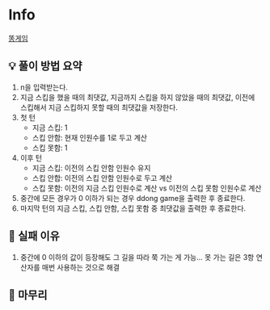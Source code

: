 # Info
[똥게임](https://boj.kr/23815)

## 💡 풀이 방법 요약
1. n을 입력받는다.
2. 지금 스킵을 했을 때의 최댓값, 지금까지 스킵을 하지 않았을 때의 최댓값, 이전에 스킵해서 지금 스킵하지 못할 때의 최댓값을 저장한다.
3. 첫 턴
   - 지금 스킵: 1
   - 스킵 안함: 현재 인원수를 1로 두고 계산
   - 스킵 못함: 1
4. 이후 턴
   - 지금 스킵: 이전의 스킵 안함 인원수 유지
   - 스킵 안합: 이전의 스킵 안함 인원수로 두고 계산
   - 스킵 못함: 이전의 지금 스킵 인원수로 계산 vs 이전의 스킵 못함 인원수로 계산
5. 중간에 모든 경우가 0 이하가 되는 경우 ddong game을 출력한 후 종료한다.
6. 마지막 턴의 지금 스킵, 스킵 안함, 스킵 못함 중 최댓값을 출력한 후 종료한다.

## 👀 실패 이유
1. 중간에 0 이하의 값이 등장해도 그 길을 따라 쭉 가는 게 가능... 못 가는 길은 3항 연산자를 매번 사용하는 것으로 해결

## 🙂 마무리
